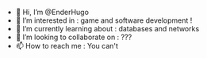 - 👋 Hi, I’m @EnderHugo
- 👀 I’m interested in : game and software development !
- 🌱 I’m currently learning about : databases and networks
- 💞️ I’m looking to collaborate on : ???
- 📫 How to reach me : You can't

<!---
EnderHugo/EnderHugo is a ✨ special ✨ repository because its `README.md` (this file) appears on your GitHub profile.
You can click the Preview link to take a look at your changes.
--->
